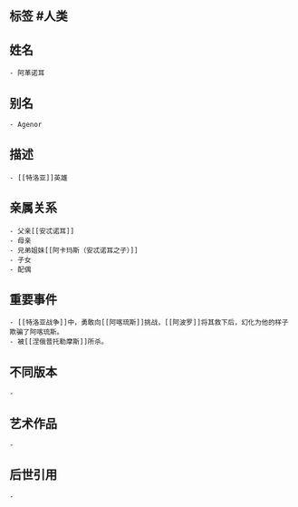 ## 标签  #人类
## 姓名
	- 阿革诺耳
## 别名
	- Agenor
## 描述
	- [[特洛亚]]英雄
## 亲属关系
	- 父亲[[安忒诺耳]]
	- 母亲
	- 兄弟姐妹[[阿卡玛斯（安忒诺耳之子）]]
	- 子女
	- 配偶
## 重要事件
	- [[特洛亚战争]]中，勇敢向[[阿喀琉斯]]挑战，[[阿波罗]]将其救下后，幻化为他的样子欺骗了阿喀琉斯。
	- 被[[涅俄普托勒摩斯]]所杀。
## 不同版本
	-
## 艺术作品
	-
## 后世引用
	-

